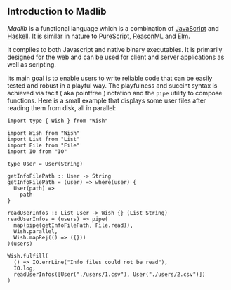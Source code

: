 ## Introduction to Madlib

*Madlib* is a functional language which is a combination of [JavaScript](https://www.javascript.com) and [Haskell](https://www.haskell.org/). It is similar in nature to [PureScript](https://www.purescript.org/), [ReasonML](https://reasonml.github.io) and [Elm](https://elm-lang.org/).

It compiles to both Javascript and native binary executables. It is primarily designed for the web and can be used for client and server applications as well as scripting.

Its main goal is to enable users to write reliable code that can be easily tested and robust in a playful way. The playfulness and succint syntax is achieved via tacit ( aka pointfree ) notation and the `pipe` utility to compose functions. Here is a small example that displays some user files after reading them from disk, all in parallel:

```madlib
import type { Wish } from "Wish"

import Wish from "Wish"
import List from "List"
import File from "File"
import IO from "IO"

type User = User(String)

getInfoFilePath :: User -> String
getInfoFilePath = (user) => where(user) {
  User(path) =>
    path
}

readUserInfos :: List User -> Wish {} (List String)
readUserInfos = (users) => pipe(
  map(pipe(getInfoFilePath, File.read)),
  Wish.parallel,
  Wish.mapRej(() => ({}))
)(users)

Wish.fulfill(
  () => IO.errLine("Info files could not be read"),
  IO.log,
  readUserInfos([User("./users/1.csv"), User("./users/2.csv")])
)
```
